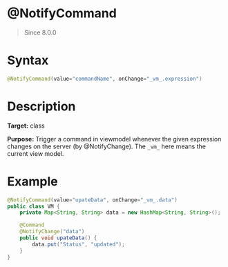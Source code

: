# @NotifyCommand
> Since 8.0.0

Syntax
======

``` java
@NotifyCommand(value="commandName", onChange="_vm_.expression")
```

Description
===========

**Target:** class

**Purpose:** Trigger a command in viewmodel whenever the given expression changes on the server  (by @NotifyChange). The `_vm_` here means the current view model.

Example
=======

``` java
@NotifyCommand(value="upateData", onChange="_vm_.data")
public class VM {
    private Map<String, String> data = new HashMap<String, String>();

    @Command
    @NotifyChange("data")
    public void upateData() {
        data.put("Status", "updated");
    }
}
```





